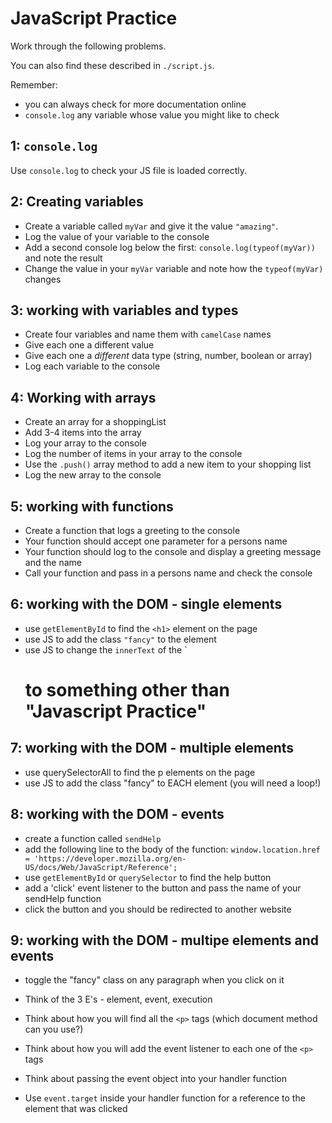 # JavaScript Practice

Work through the following problems.

You can also find these described in `./script.js`.

Remember: 

- you can always check for more documentation online
- `console.log` any variable whose value you might like to check

## 1: `console.log`

Use `console.log` to check your JS file is loaded correctly.

## 2: Creating variables

- Create a variable called `myVar` and give it the value `"amazing"`.
- Log the value of your variable to the console
- Add a second console log below the first: `console.log(typeof(myVar))` and note the result
- Change the value in your `myVar` variable and note how the `typeof(myVar)` changes

## 3: working with variables and types

- Create four variables and name them with `camelCase` names
- Give each one a different value
- Give each one a _different_ data type (string, number, boolean or array)
- Log each variable to the console

## 4: Working with arrays

- Create an array for a shoppingList
- Add 3-4 items into the array
- Log your array to the console
- Log the number of items in your array to the console
- Use the `.push()` array method to add a new item to your shopping list
- Log the new array to the console

## 5: working with functions

- Create a function that logs a greeting to the console
- Your function should accept one parameter for a persons name
- Your function should log to the console and display a greeting message and the name
- Call your function and pass in a persons name and check the console

## 6: working with the DOM - single elements

- use `getElementById` to find the `<h1>` element on the page
- use JS to add the class `"fancy"` to the element
- use JS to change the `innerText` of the `<h1> to something other than "Javascript Practice"

## 7: working with the DOM - multiple elements

- use querySelectorAll to find the p elements on the page
- use JS to add the class "fancy" to EACH element (you will need a loop!)

## 8: working with the DOM - events

- create a function called `sendHelp`
- add the following line to the body of the function: `window.location.href = 'https://developer.mozilla.org/en-US/docs/Web/JavaScript/Reference';`
- use `getElementById` or `querySelector` to find the help button
- add a 'click' event listener to the button and pass the name of your sendHelp function
- click the button and you should be redirected to another website

## 9: working with the DOM - multipe elements and events

- toggle the "fancy" class on any paragraph when you click on it

- Think of the 3 E's - element, event, execution
- Think about how you will find all the `<p>` tags (which document method can you use?)
- Think about how you will add the event listener to each one of the `<p>` tags
- Think about passing the event object into your handler function
- Use `event.target` inside your handler function for a reference to the element that was clicked
